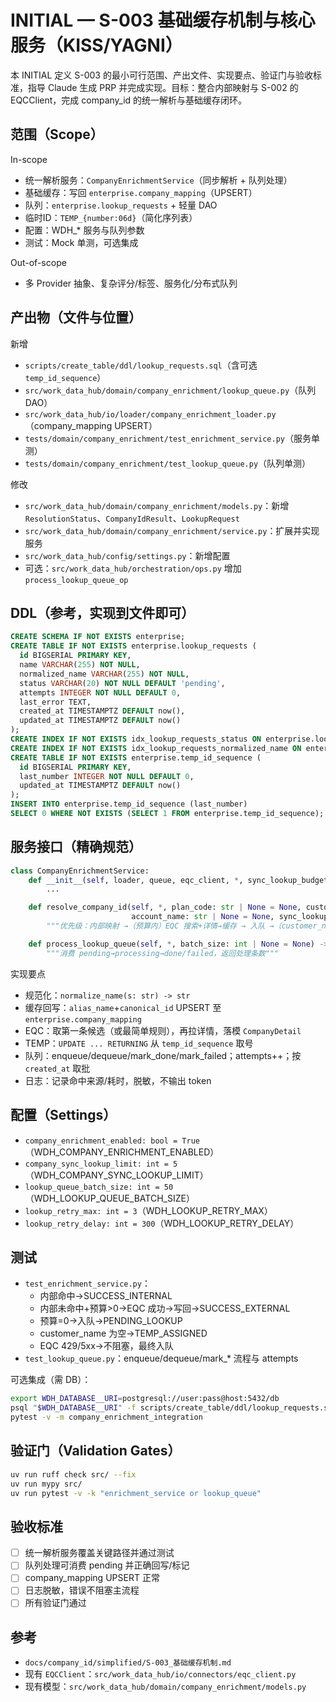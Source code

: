 # INITIAL — S-003 基础缓存机制与核心服务（KISS/YAGNI）

本 INITIAL 定义 S-003 的最小可行范围、产出文件、实现要点、验证门与验收标准，指导 Claude 生成 PRP 并完成实现。目标：整合内部映射与 S-002 的 EQCClient，完成 company_id 的统一解析与基础缓存闭环。

## 范围（Scope）

In-scope
- 统一解析服务：`CompanyEnrichmentService`（同步解析 + 队列处理）
- 基础缓存：写回 `enterprise.company_mapping`（UPSERT）
- 队列：`enterprise.lookup_requests` + 轻量 DAO
- 临时ID：`TEMP_{number:06d}`（简化序列表）
- 配置：WDH_* 服务与队列参数
- 测试：Mock 单测，可选集成

Out-of-scope
- 多 Provider 抽象、复杂评分/标签、服务化/分布式队列

## 产出物（文件与位置）

新增
- `scripts/create_table/ddl/lookup_requests.sql`（含可选 `temp_id_sequence`）
- `src/work_data_hub/domain/company_enrichment/lookup_queue.py`（队列 DAO）
- `src/work_data_hub/io/loader/company_enrichment_loader.py`（company_mapping UPSERT）
- `tests/domain/company_enrichment/test_enrichment_service.py`（服务单测）
- `tests/domain/company_enrichment/test_lookup_queue.py`（队列单测）

修改
- `src/work_data_hub/domain/company_enrichment/models.py`：新增 `ResolutionStatus`、`CompanyIdResult`、`LookupRequest`
- `src/work_data_hub/domain/company_enrichment/service.py`：扩展并实现服务
- `src/work_data_hub/config/settings.py`：新增配置
- 可选：`src/work_data_hub/orchestration/ops.py` 增加 `process_lookup_queue_op`

## DDL（参考，实现到文件即可）

```sql
CREATE SCHEMA IF NOT EXISTS enterprise;
CREATE TABLE IF NOT EXISTS enterprise.lookup_requests (
  id BIGSERIAL PRIMARY KEY,
  name VARCHAR(255) NOT NULL,
  normalized_name VARCHAR(255) NOT NULL,
  status VARCHAR(20) NOT NULL DEFAULT 'pending',
  attempts INTEGER NOT NULL DEFAULT 0,
  last_error TEXT,
  created_at TIMESTAMPTZ DEFAULT now(),
  updated_at TIMESTAMPTZ DEFAULT now()
);
CREATE INDEX IF NOT EXISTS idx_lookup_requests_status ON enterprise.lookup_requests (status, created_at);
CREATE INDEX IF NOT EXISTS idx_lookup_requests_normalized_name ON enterprise.lookup_requests (normalized_name);
CREATE TABLE IF NOT EXISTS enterprise.temp_id_sequence (
  id BIGSERIAL PRIMARY KEY,
  last_number INTEGER NOT NULL DEFAULT 0,
  updated_at TIMESTAMPTZ DEFAULT now()
);
INSERT INTO enterprise.temp_id_sequence (last_number)
SELECT 0 WHERE NOT EXISTS (SELECT 1 FROM enterprise.temp_id_sequence);
```

## 服务接口（精确规范）

```python
class CompanyEnrichmentService:
    def __init__(self, loader, queue, eqc_client, *, sync_lookup_budget: int = 0):
        ...

    def resolve_company_id(self, *, plan_code: str | None = None, customer_name: str | None = None,
                           account_name: str | None = None, sync_lookup_budget: int | None = None) -> CompanyIdResult:
        """优先级：内部映射 →（预算内）EQC 搜索+详情→缓存 → 入队 →（customer_name 为空时）分配 TEMP_*"""

    def process_lookup_queue(self, *, batch_size: int | None = None) -> int:
        """消费 pending→processing→done/failed，返回处理条数"""
```

实现要点
- 规范化：`normalize_name(s: str) -> str`
- 缓存回写：`alias_name`+`canonical_id` UPSERT 至 `enterprise.company_mapping`
- EQC：取第一条候选（或最简单规则），再拉详情，落模 `CompanyDetail`
- TEMP：`UPDATE ... RETURNING` 从 `temp_id_sequence` 取号
- 队列：enqueue/dequeue/mark_done/mark_failed；attempts++；按 `created_at` 取批
- 日志：记录命中来源/耗时，脱敏，不输出 token

## 配置（Settings）

- `company_enrichment_enabled: bool = True`（WDH_COMPANY_ENRICHMENT_ENABLED）
- `company_sync_lookup_limit: int = 5`（WDH_COMPANY_SYNC_LOOKUP_LIMIT）
- `lookup_queue_batch_size: int = 50`（WDH_LOOKUP_QUEUE_BATCH_SIZE）
- `lookup_retry_max: int = 3`（WDH_LOOKUP_RETRY_MAX）
- `lookup_retry_delay: int = 300`（WDH_LOOKUP_RETRY_DELAY）

## 测试

- `test_enrichment_service.py`：
  - 内部命中→SUCCESS_INTERNAL
  - 内部未命中+预算>0→EQC 成功→写回→SUCCESS_EXTERNAL
  - 预算=0→入队→PENDING_LOOKUP
  - customer_name 为空→TEMP_ASSIGNED
  - EQC 429/5xx→不阻塞，最终入队
- `test_lookup_queue.py`：enqueue/dequeue/mark_* 流程与 attempts

可选集成（需 DB）：
```bash
export WDH_DATABASE__URI=postgresql://user:pass@host:5432/db
psql "$WDH_DATABASE__URI" -f scripts/create_table/ddl/lookup_requests.sql
pytest -v -m company_enrichment_integration
```

## 验证门（Validation Gates）

```bash
uv run ruff check src/ --fix
uv run mypy src/
uv run pytest -v -k "enrichment_service or lookup_queue"
```

## 验收标准
- [ ] 统一解析服务覆盖关键路径并通过测试
- [ ] 队列处理可消费 pending 并正确回写/标记
- [ ] company_mapping UPSERT 正常
- [ ] 日志脱敏，错误不阻塞主流程
- [ ] 所有验证门通过

## 参考
- `docs/company_id/simplified/S-003_基础缓存机制.md`
- 现有 `EQCClient`：`src/work_data_hub/io/connectors/eqc_client.py`
- 现有模型：`src/work_data_hub/domain/company_enrichment/models.py`
